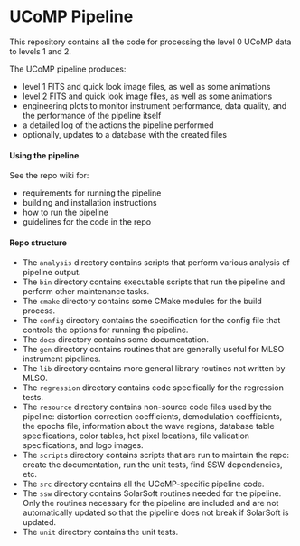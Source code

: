# UCoMP Pipeline

This repository contains all the code for processing the level 0 UCoMP data to levels 1 and 2.

The UCoMP pipeline produces:

- level 1 FITS and quick look image files, as well as some animations
- level 2 FITS and quick look image files, as well as some animations
- engineering plots to monitor instrument performance, data quality, and the
  performance of the pipeline itself
- a detailed log of the actions the pipeline performed
- optionally, updates to a database with the created files


#### Using the pipeline

See the repo wiki for:

- requirements for running the pipeline
- building and installation instructions
- how to run the pipeline
- guidelines for the code in the repo


#### Repo structure

- The `analysis` directory contains scripts that perform various analysis of
  pipeline output.
- The `bin` directory contains executable scripts that run the pipeline and
  perform other maintenance tasks.
- The `cmake` directory contains some CMake modules for the build process.
- The `config` directory contains the specification for the config file that
  controls the options for running the pipeline.
- The `docs` directory contains some documentation.
- The `gen` directory contains routines that are generally useful for MLSO
  instrument pipelines.
- The `lib` directory contains more general library routines not written by
  MLSO.
- The `regression` directory contains code specifically for the regression
  tests.
- The `resource` directory contains non-source code files used by the pipeline:
  distortion correction coefficients, demodulation coefficients, the epochs
  file, information about the wave regions, database table specifications, color
  tables, hot pixel locations, file validation specifications, and logo images.
- The `scripts` directory contains scripts that are run to maintain the repo:
  create the documentation, run the unit tests, find SSW dependencies, etc.
- The `src` directory contains all the UCoMP-specific pipeline code.
- The `ssw` directory contains SolarSoft routines needed for the pipeline. Only
  the routines necessary for the pipeline are included and are not automatically
  updated so that the pipeline does not break if SolarSoft is updated.
- The `unit` directory contains the unit tests.
